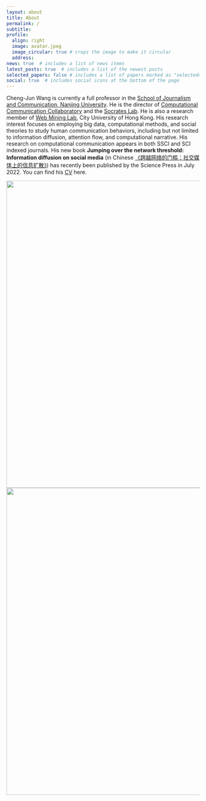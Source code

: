 ```yaml
---
layout: about
title: About
permalink: /
subtitle: 
profile:
  align: right
  image: avatar.jpeg
  image_circular: true # crops the image to make it circular
  address: 
news: true  # includes a list of news items
latest_posts: true  # includes a list of the newest posts
selected_papers: false # includes a list of papers marked as "selected={true}"
social: true  # includes social icons at the bottom of the page
---
```


Cheng-Jun Wang is currently a full  professor in the [School of Journalism and Communication, Nanjing University](http://jc.nju.edu.cn). He is the director of [Computational Communication Collaboratory](https://computational-communication.com/) and the [Socrates Lab](https://chengjun.github.io/socrateslab/). He is also a research member of [Web Mining Lab](http://weblab.com.cityu.edu.hk), City University of Hong Kong. His research interest focuses on employing big data, computational methods, and social theories to study human communication behaviors, including but not limited to information diffusion, attention flow, and computational narrative. His research on computational communication appears in both SSCI and SCI indexed journals. His new book **Jumping over the network threshold: Information diffusion on social media** (in Chinese [《跨越网络的门槛：社交媒体上的信息扩散》](https://book.douban.com/subject/36017047/)) has recently been published by the Science Press in July 2022. You can find his [CV](cv/) here.

<img src="https://user-images.githubusercontent.com/543384/178952701-6e595809-3059-41d4-9d88-356a9b339445.png" align = "middle" width = "800px">


<br>

<a href="https://github.com/SocratesClub/SocratesClub.github.io/edit/master/_pages/about.md">
  <img src="https://user-images.githubusercontent.com/543384/192227995-fdb3a693-2f68-4dc4-b9bd-06053066322f.png" width = "800" align="middle" />
</a>

<br>
